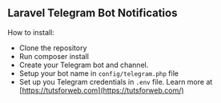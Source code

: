  ## Laravel Telegram Bot Notificatios
 How to install:
 

 - Clone the repository
 - Run composer install
 - Create your Telegram bot and channel.
 - Setup your bot name in `config/telegram.php` file
 - Set up you Telegram credentials in `.env` file.
Learn more at [https://tutsforweb.com](https://tutsforweb.com/)